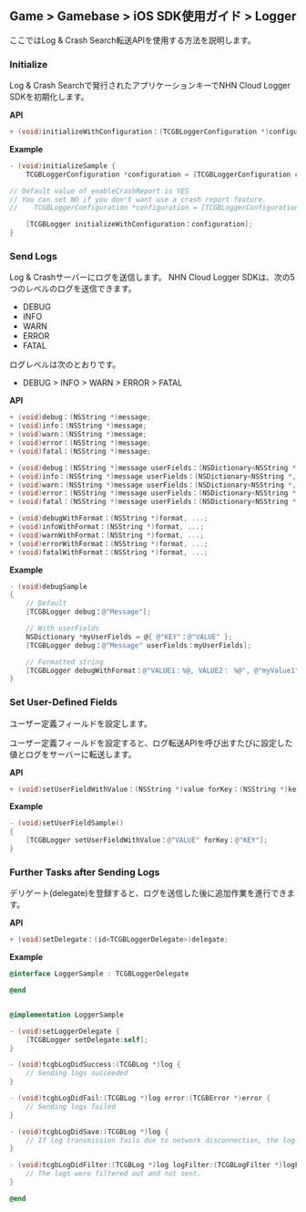 ## Game > Gamebase > iOS SDK使用ガイド > Logger

ここではLog & Crash Search転送APIを使用する方法を説明します。

### Initialize
Log & Crash Searchで発行されたアプリケーションキーでNHN Cloud Logger SDKを初期化します。

**API**

```objectivec
+ (void)initializeWithConfiguration：(TCGBLoggerConfiguration *)configuration;
```

**Example**
```objectivec
- (void)initializeSample {
    TCGBLoggerConfiguration *configuration = [TCGBLoggerConfiguration configurationWithAppKey:@"YOUR_APP_KEY"];

// Default value of enableCrashReport is YES
// You can set NO if you don't want use a crash report feature.
//    TCGBLoggerConfiguration *configuration = [TCGBLoggerConfiguration configurationWithAppKey:@"YOUR_APP_KEY" enableCrashReporter:NO];

    [TCGBLogger initializeWithConfiguration：configuration];
}
```

### Send Logs

Log & Crashサーバーにログを送信します。
NHN Cloud Logger SDKは、次の5つのレベルのログを送信できます。

* DEBUG
* INFO
* WARN
* ERROR
* FATAL

ログレベルは次のとおりです。

* DEBUG > INFO > WARN > ERROR > FATAL

**API**

```objectivec
+ (void)debug：(NSString *)message;
+ (void)info：(NSString *)message;
+ (void)warn：(NSString *)message;
+ (void)error：(NSString *)message;
+ (void)fatal：(NSString *)message;

+ (void)debug：(NSString *)message userFields：(NSDictionary<NSString *, NSString *> *)userFields;
+ (void)info：(NSString *)message userFields：(NSDictionary<NSString *, NSString *> *)userFields;
+ (void)warn：(NSString *)message userFields：(NSDictionary<NSString *, NSString *> *)userFields;
+ (void)error：(NSString *)message userFields：(NSDictionary<NSString *, NSString *> *)userFields;
+ (void)fatal：(NSString *)message userFields：(NSDictionary<NSString *, NSString *> *)userFields;

+ (void)debugWithFormat：(NSString *)format, ...;
+ (void)infoWithFormat：(NSString *)format, ...;
+ (void)warnWithFormat：(NSString *)format, ...;
+ (void)errorWithFormat：(NSString *)format, ...;
+ (void)fatalWithFormat：(NSString *)format, ...;
```

**Example**

```objectivec
- (void)debugSample
{
    // Default
    [TCGBLogger debug：@"Message"];

    // With userFields
    NSDictionary *myUserFields = @{ @"KEY"：@"VALUE" };
    [TCGBLogger debug：@"Message" userFields：myUserFields];

    // Formatted string
    [TCGBLogger debugWithFormat：@"VALUE1：%@, VALUE2： %@", @"myValue1", @"myValue2"];
}
```

### Set User-Defined Fields
ユーザー定義フィールドを設定します。

ユーザー定義フィールドを設定すると、ログ転送APIを呼び出すたびに設定した値とログをサーバーに転送します。

**API**

```objectivec
+ (void)setUserFieldWithValue：(NSString *)value forKey：(NSString *)key;
```

**Example**

```objectivec
- (void)setUserFieldSample()
{
    [TCGBLogger setUserFieldWithValue：@"VALUE" forKey：@"KEY"];
}
```

### Further Tasks after Sending Logs

デリゲート(delegate)を登録すると、ログを送信した後に追加作業を進行できます。

**API**

```objectivec
+ (void)setDelegate：(id<TCGBLoggerDelegate>)delegate;
```

**Example**

```objectivec
@interface LoggerSample : TCGBLoggerDelegate

@end


@implementation LoggerSample

- (void)setLoggerDelegate {
    [TCGBLogger setDelegate:self];
}

- (void)tcgbLogDidSuccess:(TCGBLog *)log {
    // Sending logs succeeded
}

- (void)tcgbLogDidFail:(TCGBLog *)log error:(TCGBError *)error {
    // Sending logs failed
}

- (void)tcgbLogDidSave:(TCGBLog *)log {
    // If log transmission fails due to network disconnection, the log is saved in a file for log retransmission.(The saved file cannot be checked.)
}

- (void)tcgbLogDidFilter:(TCGBLog *)log logFilter:(TCGBLogFilter *)logFilter {
    // The logs were filtered out and not sent.
}

@end
```
